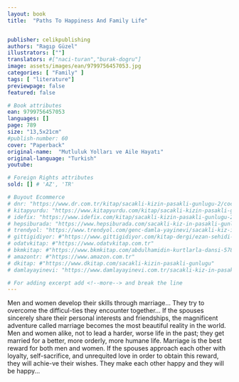```yaml
---
layout: book
title:  "Paths To Happiness And Family Life"


publisher: celikpublishing
authors: "Ragıp Güzel"
illustrators: [""]
translators: #["naci-turan","burak-dogru"]
image: assets/images/ean/9799756457053.jpg
categories: [ "Family" ]
tags: [ "literature"]
previewpage: false
featured: false

# Book attributes
ean: 9799756457053
languages: []
page: 789
size: "13,5x21cm"
#publish-number: 60
cover: "Paperback"
original-name:  "Mutluluk Yolları ve Aile Hayatı"
original-language: "Turkish"
youtube:

# Foreign Rights attributes
sold: [] # 'AZ', 'TR'

# Buyout Ecommerce
# dnr: "https://www.dr.com.tr/kitap/sacakli-kizin-pasakli-gunlugu-2/cocuk-ve-genclik/genclik-10-yas/roman-oyku/urunno=0001893059001"
# kitapyurdu: "https://www.kitapyurdu.com/kitap/sacakli-kizin-pasakli-gunlugu-2-/560122.html&filter_name=Sa%C3%A7akl%C4%B1+K%C4%B1z%27%C4%B1n+Pasakl%C4%B1+G%C3%BCnl%C3%BC%C4%9F%C3%BC+2"
# idefix: "https://www.idefix.com/kitap/sacakli-kizin-pasakli-gunlugu-2/cocuk-ve-genclik/genclik-10-yas/roman-oyku/urunno=0001893059001"
# hepsiburada: "https://www.hepsiburada.com/sacakli-kiz-in-pasakli-gunlugu-2-damla-yayinevi-p-HBV000012ER86"
# trendyol: "https://www.trendyol.com/genc-damla-yayinevi/sacakli-kiz-in-pasakli-gunlugu-2-p-54825777"
# gittigidiyor: #"https://www.gittigidiyor.com/kitap-dergi/ezan-sehidi-adnan-menderes_pdp_732728793"
# odatvkitap: #"https://www.odatvkitap.com.tr"
# bkmkitap: #"https://www.bkmkitap.com/abdulhamidin-kurtlarla-dansi-578226"
# amazontr: #"https://www.amazon.com.tr"
# dkitap: #"https://www.dkitap.com/sacakli-kizin-pasakli-gunlugu"
# damlayayinevi: "https://www.damlayayinevi.com.tr/sacakli-kiz-in-pasakli-gunlugu-2-bu-iste-bi-terslik-var"

# For adding excerpt add <!--more--> and break the line
---
```

Men and women develop their skills through marriage... They try to overcome the difficul-ties they
encounter together... If the spouses sincerely share
their personal interests and friendships, the magnificent adventure called marriage becomes the most
beautiful reality in the world. Men and women alike,
not to lead a harder, worse life in the past; they get
married for a better, more orderly, more humane
life. Marriage is the best reward for both men and
women. If the spouses approach each other with
loyalty, self-sacrifice, and unrequited love in order
to obtain this reward, they will achie-ve their wishes. They make each other happy and they will be
happy...
<!--more--> 

